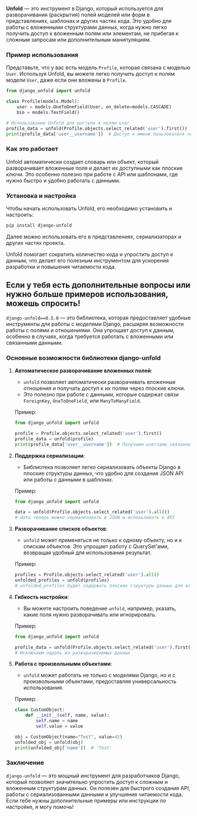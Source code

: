 **Unfold** — это инструмент в Django, который используется для разворачивания (раскрытия) полей моделей или форм в представлениях, шаблонах и других частях кода. Это удобно для работы с вложенными структурами данных, когда нужно легко получить доступ к вложенным полям или элементам, не прибегая к сложным запросам или дополнительным манипуляциям.

### Пример использования
Представьте, что у вас есть модель `Profile`, которая связана с моделью `User`. Используя Unfold, вы можете легко получить доступ к полям модели `User`, даже если они вложены в `Profile`.

```python
from django_unfold import unfold

class Profile(models.Model):
    user = models.OneToOneField(User, on_delete=models.CASCADE)
    bio = models.TextField()

# Использование Unfold для доступа к полям user
profile_data = unfold(Profile.objects.select_related('user').first())
print(profile_data['user__username'])  # Доступ к имени пользователя через Unfold
```

### Как это работает
Unfold автоматически создает словарь или объект, который разворачивает вложенные поля и делает их доступными как плоские ключи. Это особенно полезно при работе с API или шаблонами, где нужно быстро и удобно работать с данными.

### Установка и настройка
Чтобы начать использовать Unfold, его необходимо установить и настроить:

```bash
pip install django-unfold
```

Далее можно использовать его в представлениях, сериализаторах и других частях проекта.

Unfold помогает сократить количество кода и упростить доступ к данным, что делает его полезным инструментом для ускорения разработки и повышения читаемости кода.

Если у тебя есть дополнительные вопросы или нужно больше примеров использования, можешь спросить!
---
`django-unfold==0.5.0` — это библиотека, которая предоставляет удобные инструменты для работы с моделями Django, расширяя возможности работы с полями и отношениями. Она упрощает доступ к данным, особенно в случаях, когда требуется работать с вложенными или связанными данными. 

### Основные возможности библиотеки django-unfold

1. **Автоматическое разворачивание вложенных полей**:
   - `unfold` позволяет автоматически разворачивать вложенные отношения и получать доступ к их полям через плоские ключи.
   - Это полезно при работе с данными, которые содержат связи `ForeignKey`, `OneToOneField`, или `ManyToManyField`.

   Пример:
   ```python
   from django_unfold import unfold

   profile = Profile.objects.select_related('user').first()
   profile_data = unfold(profile)
   print(profile_data['user__username'])  # Получаем username связанного пользователя
   ```

2. **Поддержка сериализации**:
   - Библиотека позволяет легко сериализовать объекты Django в плоские структуры данных, что удобно для создания JSON API или работы с данными в шаблонах.

   Пример:
   ```python
   from django_unfold import unfold

   data = unfold(Profile.objects.select_related('user').all())
   # data теперь можно сериализовать в JSON и использовать в API
   ```

3. **Разворачивание списков объектов**:
   - `unfold` может применяться не только к одному объекту, но и к спискам объектов. Это упрощает работу с QuerySet'ами, возвращая удобный для использования результат.

   Пример:
   ```python
   profiles = Profile.objects.select_related('user').all()
   unfolded_profiles = unfold(profiles)
   # unfolded_profiles будет содержать плоские структуры данных для всех профилей
   ```

4. **Гибкость настройки**:
   - Вы можете настроить поведение `unfold`, например, указать, какие поля нужно разворачивать или игнорировать.

   Пример:
   ```python
   from django_unfold import unfold

   profile_data = unfold(Profile.objects.select_related('user').first(), exclude=['user__password'])
   # Исключаем пароль из разворачиваемых данных
   ```

5. **Работа с произвольными объектами**:
   - `unfold` может работать не только с моделями Django, но и с произвольными объектами, предоставляя универсальность использования.

   Пример:
   ```python
   class CustomObject:
       def __init__(self, name, value):
           self.name = name
           self.value = value

   obj = CustomObject(name="Test", value=42)
   unfolded_obj = unfold(obj)
   print(unfolded_obj['name'])  # 'Test'
   ```

### Заключение
`django-unfold` — это мощный инструмент для разработчиков Django, который позволяет значительно упростить доступ к сложным и вложенным структурам данных. Он полезен для быстрого создания API, работы с сериализованными данными и улучшения читаемости кода. Если тебе нужны дополнительные примеры или инструкции по настройке, я могу помочь!